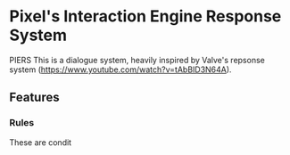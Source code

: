 # Pixel's Interaction Engine Response System
 PIERS
This is a dialogue system, heavily inspired by Valve's repsonse system (https://www.youtube.com/watch?v=tAbBID3N64A).
## Features


### Rules
These are condit
